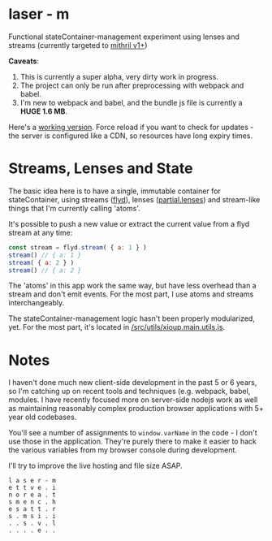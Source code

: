 # laser - m

Functional stateContainer-management experiment using lenses and streams (currently targeted to [mithril v1+](https://mithril.js.org/))

__Caveats__:
1. This is currently a super alpha, very dirty work in progress.
2. The project can only be run after preprocessing with webpack and babel.
3. I'm new to webpack and babel, and the bundle js file is currently a __HUGE 1.6 MB__.

Here's a [working version](http://xioupmedia.com/mithril-dev/index.html). Force reload if you want to check for updates - the server is configured like a CDN, so resources have long expiry times.

# Streams, Lenses and State
The basic idea here is to have a single, immutable container for stateContainer, using streams ([flyd](https://github.com/paldepind/flyd)), lenses ([partial.lenses](https://github.com/calmm-js/partial.lenses)) and stream-like things that I'm currently calling 'atoms'.

It's possible to push a new value or extract the current value from a flyd stream at any time:
```javascript
const stream = flyd.stream( { a: 1 } )
stream() // { a: 1 }
stream( { a: 2 } )
stream() // { a: 2 } 

```
The 'atoms' in this app work the same way, but have less overhead than a stream and don't emit events. For the most part, I use atoms and streams interchangeably.

The stateContainer-management logic hasn't been properly modularized, yet. For the most part, it's located in [/src/utils/xioup.main.utils.js](https://github.com/kurtmilam/stream-state/blob/master/src/utils/xioup.main.utils.js). 

# Notes
I haven't done much new client-side development in the past 5 or 6 years, so I'm catching up on recent tools and techniques (e.g. webpack, babel, modules. I have recently focused more on server-side nodejs work as well as maintaining reasonably complex production browser applications with 5+ year old codebases.

You'll see a number of assignments to `window.varName` in the code - I don't use those in the application. They're purely there to make it easier to hack the various variables from my browser console during development.

I'll try to improve the live hosting and file size ASAP.

```
l a s e r - m
e t t v e . i
n o r e a . t
s m e n c . h
e s a t t . r
s . m s i . i
. . s . v . l
. . . . e . .
```